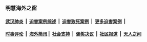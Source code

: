
### 明慧海外之窗

####  [武汉肺炎](indexes/365.md?t=04261801) &nbsp;|&nbsp;  [迫害案例综述](indexes/328.md?t=04261801) &nbsp;|&nbsp; [迫害致死案例](indexes/277.md?t=04261801)  &nbsp;|&nbsp; [更多迫害案例](indexes/81.md?t=04261801)  &nbsp;|&nbsp; 
####  [时事评论](indexes/19.md?t=04261801) &nbsp;|&nbsp; [海外简讯](indexes/245.md?t=04261801)&nbsp;|&nbsp;  [社会支持](indexes/140.md?t=04261801) &nbsp;|&nbsp; [褒奖决议](indexes/282.md?t=04261801) &nbsp;|&nbsp; [社区报道](indexes/91.md?t=04261801)  &nbsp;|&nbsp; [天人之间](indexes/78.md?t=04261801) 


